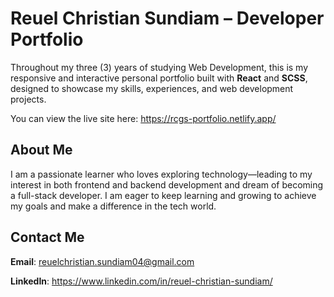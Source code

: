 # Reuel Christian Sundiam – Developer Portfolio

Throughout my three (3) years of studying Web Development, this is my responsive and interactive personal portfolio built with **React** and **SCSS**, designed to showcase my skills, experiences, and web development projects.

You can view the live site here: https://rcgs-portfolio.netlify.app/

## About Me

I am a passionate learner who loves exploring technology—leading to my interest in both frontend and backend development and dream of becoming a full-stack developer. I am eager to keep learning and growing to achieve my goals and make a difference in the tech world.

## Contact Me

**Email**: reuelchristian.sundiam04@gmail.com

**LinkedIn**: https://www.linkedin.com/in/reuel-christian-sundiam/
